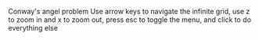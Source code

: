 Conway's angel problem
Use arrow keys to navigate the infinite grid, use z to zoom in and x to zoom out, press esc to toggle the menu, and click to do everything else

